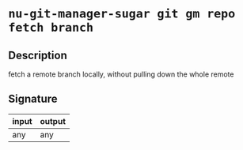 # `nu-git-manager-sugar git gm repo fetch branch`
## Description
fetch a remote branch locally, without pulling down the whole remote


## Signature
| input | output |
| ----- | ------ |
| any   | any    |
